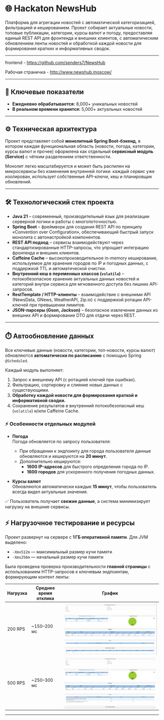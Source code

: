 # 🌐 Hackaton NewsHub

Платформа для агрегации новостей с автоматической категоризацией, фильтрацией и кешированием.
Проект собирает актуальные новости, топовые публикации, категории, курсы валют и погоду, предоставляя единый REST API для фронтенда и внешних клиентов, с автоматическим обновлением ленты новостей и обработкой каждой новости для формирования кратких и информативных сводок.

---

frontend - https://github.com/senders7/NewsHub

Рабочая страничка - http://www.newshub.moscow/

---

## 🎯 Ключевые показатели

- **Ежедневно обрабатывается:** 8,000+ уникальных новостей  
- **В реальном времени хранится:** 5,000+ актуальных новостей  

---

## ⚙️ Техническая архитектура

Проект представляет собой **монолитный Spring Boot-бэкенд**, в котором каждая функциональная область (новости, погода, категории, курсы валют и прочее) оформлена как отдельный **сервисный модуль (Service)** с чётким разделением ответственности.

Монолит легко масштабируется и может быть распилен на микросервисы без изменения внутренней логики: каждый сервис уже изолирован, использует собственные API-ключи, кеш и планировщик обновлений.

---

## 🛠️ Технологический стек проекта

- **Java 21** – современный, производительный язык для реализации серверной логики и работы с многопоточностью.  
- **Spring Boot** – фреймворк для создания REST API по принципу «Convention over Configuration», обеспечивающий быстрый запуск монолита с автонастройкой компонентов.  
- **REST API подход** – сервисы взаимодействуют через стандартизированные HTTP-запросы, что упрощает интеграцию фронтенда и внешних клиентов.  
- **Caffeine Cache** – высокопроизводительное in-memory кеширование, используемое для хранения городов по IP и погодных данных, с поддержкой TTL и автоматической очистки.  
- **Внутренний кеш в переменных классов (`volatile`)** – потокобезопасное хранение актуальных данных новостей и категорий внутри сервиса для мгновенного доступа без лишних API-запросов.  
- **RestTemplate / HTTP-клиенты** – взаимодействие с внешними API (NewsData, GNews, WeatherAPI, 2ip.io) с поддержкой ротации API-ключей при превышении лимитов.  
- **JSON-парсеры (Gson, Jackson)** – безопасное извлечение данных из внешних API и формирование DTO для отдачи через REST.

---

## ⏱️ Автообновление данных

Все ключевые данные (новости, категории, топ-новости, курсы валют) обновляются **автоматически по расписанию** с помощью Spring `@Scheduled`.

Каждый модуль выполняет:  
1. Запрос к внешнему API (с ротацией ключей при ошибках).  
2. Фильтрацию, сортировку и слияние новых данных с существующими.  
3. **Обработку каждой новости для формирования краткой и информативной сводки.**  
4. Сохранение результатов в внутренний потокобезопасный кеш (`volatile`) и/или Caffeine Cache.  

### ⚡ Особенности отдельных модулей

- **Погода**  
  Погода обновляется по запросу пользователя:
  - При обращении к эндпоинту для города пользователя данные обновляются и кешируются на **20 минут**.  
  - Дополнительно кешируются:
    - **1600 IP-адресов** для быстрого определения города по IP.  
    - **1600 городов** для ускоренного получения погодных данных.  

- **Курсы валют**  
  Обновляются автоматически каждые **15 минут**, чтобы пользователь всегда видел актуальные значения.  

✅ Пользователь получает **свежие данные**, а система минимизирует нагрузку на внешние сервисы.


## ⚡ Нагрузочное тестирование и ресурсы

Проект развернут на сервере с **1 ГБ оперативной памяти**. Для JVM выделено:  

- `-Xmx512m` — максимальный размер кучи памяти  
- `-Xms256m` — начальный размер кучи памяти  

Была проведена проверка производительности **главной страницы** с использованием HTTP-запросов к ключевым эндпоинтам, формирующим контент ленты:

| Нагрузка | Среднее время отклика | График |
|----------|--------------------|--------|
| 200 RPS  | ~150–200 мс        | ![200 RPS](https://github.com/phyphloran/hackaton-backend/blob/main/200RPS.png) |
| 500 RPS  | ~250–300 мс        | ![500 RPS](https://github.com/phyphloran/hackaton-backend/blob/main/500.png) |

---

